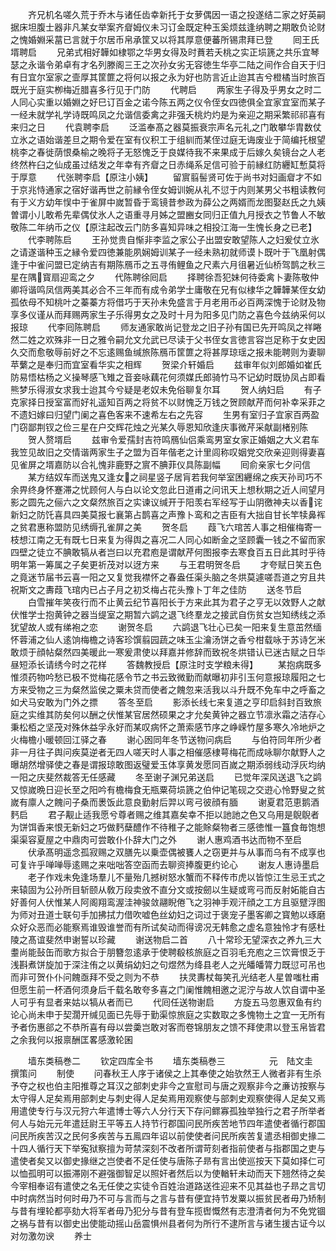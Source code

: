 <!-- { "loadSidebar": true } -->
　　齐兄机名嗟久荒于乔木与诸任齿幸新托于女萝偶因一语之投遂结二家之好英嗣据床坦腹士器非凡某女举案齐睂姆仪未习订金既定种玉奚烦兹逢纳聘之期敢负论财之愧婚婣采葍已言就于尔居币帛承筐又以将其厚意便蕃所锡肃拜已登
　　囘王氏壻聘启
　　兄弟式相好韡如棣鄂之华男女得及时蕡若夭桃之实正埙篪之共乐宜琴瑟之永谐令弟卓有才名列滕阁三王之次孙女劣无容徳生华亭二陆之间作合自天于归有日宜尔室家之壸厚其筐篚之将何以报之永为好也防言近止迨其吉兮橙橘当时旅百既光于庭实栁梅近腊喜多行见于门防
　　代聘启
　　两家生子得及乎男女之时二人同心实重以婚婣之好巳订百金之诺今陈五两之仪令侄女四徳俱全宜家宜室而某子一经未就学礼学诗既鸣凤之允谐信委禽之非强夭桃灼灼是为亲迎之期采繁祁祁喜有来归之日
　　代袁聘李启
　　泛滥奉髙之器莫振衰宗声名元礼之门敢攀华胄数仗立氷之语始谐差旦之期令爱在室有仪积工于组紃而某侄过庭无诲废业于简编托根望桃李之春徙荫恨桑榆之晚将子无怒愧乏于良媒待我不来果成于后嫁久矣镜台之人老终然杵臼之仙成虽过结发之年幸有齐睂之日赤绳系足信可验于前縁红防纒缸慙莫将于厚意
　　代张聘李启【原注小姨】
　　留賔翦髻贤可佐于尚书对妇画睂才不如于京兆恃通家之宿好谐再世之前縁令侄女姆训婉从礼不愆于内则某男父书粗读教何有于义方幼年悮中于雀屏中嵗暂昏于鸾镜昔参政为薛公之两婿而龙图娶赵氏之九姨曽谓小儿敢希先辈偶仗氷人之语重寻月姊之盟豳女同归正值九月授衣之节鲁人不敏敬陈二年纳币之仪【原注起改云门防多喜知异味之相投江海一生愧长身之已老】
　　代李聘陈启
　　王孙觉贵自惭非李监之家公子出盟安敢望陈人之妇爰仗立氷之请遂谐种玉之縁令爱四徳兼能夙娴姆训某子一经未熟初就师谟卜既叶于飞凰射偶逢于中雀问盟已定纳吉有期陈鴈币之五寻侑鲤鱼之尺素六月徂暑近仙桥驾鹊之秋三星在隅寳扇迎鸾之夕
　　代陈聘徐囘启
　　择聘徐吾犯妹何待委禽卜妻陈敬仲卿将谐鸣凤信两美其必合不三年而有成令弟学士庸敬在兄有似棣华之韡韡某侄女幼孤依母不知桃叶之蓁蓁方将借巧于天孙未免盛言于月老用币必百两深愧于论财及物享多仪谨从而拜赐两家生子乐得男女之及时十月为阳多见门防之喜色今兹纳采何以报琼
　　代李囘陈聘启
　　师友通家敢尚记登龙之旧子孙有国已先开鸣凤之祥睠然二姓之欢殊非一日之雅令嗣允文允武已尽读于父书侄女言徳言容岂足称于女史因久交而愈敬辱前好之不忘逺赐鱼缄旅陈鴈币筐篚之将甚厚琼瑶之报未能聘则为妻聊苹蘩之是奉归而宜室看华实之相辉
　　贺梁介轩婚启
　　兹审年似刘郎婚如崔氏防易悟枯杨之义操琴感飞雉之音妾咏藕花何须媒氏郎骑竹马不记幼时既协凤占即看熊梦乐得淑女求我士迨其今兮疑是老奴未免俗聊复尔耳
　　贺人纳妇启
　　有子克家择日授室富而好礼遥知百两之将贫不以财愧乏万钱之贺顾献芹而何补幸采菲之不遗妇嫁曰归望门阑之喜色客来不速希左右之先容
　　生男有室归子宜家百两盈门窃鄙荆钗之俭三星在户交辉花烛之光某久辱恩知欣逢庆事微芹采献副楮别陈
　　贺人赘壻启
　　兹审令爱孺封吉符鸣鴈仙侣乘鸾男室女家正婚姻之大义君车我笠见故旧之交情谐两家生子之盟为百年偕老之计里闾称叹姻党交欣亲迎则得妻喜见雀屏之壻嘉防以合礼愧非鹿野之賔不腆菲仪具陈副幅
　　囘俞亲家七夕问信
　　某方结奴车而送鬼又逢女之祠星竖子居肓若我何举室困纒绵之疾天孙司巧不余畀终身怀蹇滞之忧顾何人与白以论文忽此日道甫之问讯天上想秋期之近人间望月影之圆先之俪六之文粲然旅百之实谏议缄开于阳羡右军经写于山阴徼神夫以香诧新妇之防饦喜具四美莫报七襄第占鹊喜之声豫卜鸾和之吉臣有大拙自甘长竿犊鼻裈之贫君惠称盟防见绣缛孔雀屏之美
　　贺冬启
　　葭飞六琯苦人事之相催梅寄一枝想江南之无有既七日来复为得舆之喜况二人同心如断金之坚顾囊一钱之不留而家四壁之徒立不腆敢犒从者岂曰以充君庖是谓献芹何图报李去寒食百五日此其时乎待明年第一筹属之子矣更祈茂对以迓方来
　　与王君明贺冬启
　　才夸赋日笑五色之竟迷节届书云喜一阳之又复觉我襟怀之春盎任渠头脑之冬烘莫遽嗟吾道之穷且共祝斯文之夀葭飞琯内已占子月之初爻梅占花头豫卜丁年之佳防
　　送冬节启
　　白雪摧年笑夜行而不止黄云纪节喜阳长于方来此其为君子之亨无以效野人之献伏惟学士抱黄钟之器当缇室之期暂六鹢之退飞终羣龙之接武自伤贫女岂知绣线之添犹望故人或有绨袍之恋
　　谢贺冬启
　　六鹢退飞壮心已矣一阳来复生意茁然缅怀蓉浦之仙人逺饷梅檐之诗客珍馔翦园蔬之味玉尘瀹汤饼之香兮柑载咏于苏诗乞米敢烦于顔帖粲然四美暖此一寒爰肃使以拜嘉并修辞而致祝冬烘错认已迷古赋之日华昼短添长请绣今时之花样
　　答魏教授启【原注时支学粮未得】
　　某抱病既多惟须药物吟愁已极不觉梅花感令节之书云致微勤而献曝初非引玉何意报琼履阳之七方来受物之三为粲然监侯之粟未贷而使者之餽忽来活我以斗升既不免车中之呼畜之如犬马安敢为门外之摽
　　答冬至启
　　影添长线七来复道之亨印启斜封百致旅庭之实维其防矣何以酬之伏惟某官居然硕果之才允矣黄钟之器立节凛氷霜之洁存心秉松栢之坚茂对殊休益孚永好而某叹病怀之萧索感节序之峥嵘竹屋多寒久冷地炉之火梅檐小暖顿回江驿之春
　　谢心囦同年冬节送物问病启
　　与伯符同年所少者非一月往子舆问疾莫逆者无四人嗟天时人事之相催感棣萼梅花而成咏聊尔献野人之曝胡然增驿使之春是谓报琼敢图返璧爱玉体享黄发愿同百嵗之期添弱线动浮灰均纳一阳之庆斐然裁答无任感藏
　　冬至谢子渊兄弟送启
　　已觉年深风送退飞之鹢又惊嵗晩日迎长至之阳吟有檐梅食无瓶粟荷埙篪之伯仲记笔砚之交逰心怜野叟之贫嵗有廪人之餽问子桑而褁饭此意良勤射后羿以弯弓彼顔有腼
　　谢夏君范恵鹅酒麫启
　　君子觏止适我愿兮尊者赐之维其嘉矣幸不拒以訑訑之色又乌用是鶃鶃者为饼饵香来恨无新妇之巧做麫蘖醴作不待稚子之能賖粲物者三感徳惟一簋食毎饱想渠渠容夏屋之中鼎肉可尝敢仆仆辞大门之外
　　谢人惠鸡酒书达而物不至启
　　伏承髙明遥念孤寂赐之双膳先以乗壶偶被饔人之窃更并与从事而乌有不成享也可复许乎啴啴辱逺赐之来咄咄答空函而去聊资捧腹更约论心
　　谢友人惠诗墨启
　　老子作戏未免逢场羣儿不量殆几撼树怒水蟹而不释传市虎以皆惊江生忌王式之来辕固为公孙所目斩颐从敎万段卖攽不直分文或按劒以生疑或弯弓而反射妬能自古好善何人伏惟某人阿阁翔鸾渥洼神骏敛翮睨倦飞之羽神手观汗顔之工方且驱躄浮图为师对丑道士联句手加拂拭力借吹嘘色丝幼妇之词过于褒宠子墨客卿之寳勉以琢磨众好众恶而必能察焉谁毁谁誉而有所试矣动而得谤况无韩愈之虚名意独怜才有感杜陵之髙谊斐然申谢誓以珍藏
　　谢送物启二首
　　八十常珍无望深衣之养九三大耋尚能鼔缶而歌方拟合于朋簪忽逺承于使聘殽核旅庭之百羽毛充庖之三饮膏恨乏于浅斟煮饼旋加于深注侑之以黄绢幼妇之句煜然为绛县老人之光皤皤膂力既愆可吊也而非可贺仆仆问餽亟拜不受之则为不恭
　　扶灵夀杖每笑孔光结老人星曽嗤杜甫但愿生前一杯酒何须身后千载名敢夸多喜之门阑惟餽相邀之泥泞与故人饮自谓中圣人可乎有显者来姑以犒从者而已
　　代囘任送物谢启
　　方旋五马忽惠双鱼有约论心尚未申于契濶开缄见面已先辱于勤渠惊旅庭之实数取之多愧物土之宜一无所有予者伤惠郤之不恭所喜有母以尝羮岂敢对客而卷锦朋友之馈不拜使肃以登玉帛皆君之余我何以报禀酬匡畧感激轮囷















　　墙东类稿巻二
　　钦定四库全书
　　墙东类稿巻三　　　　　元　陆文圭　撰策问
　　制使
　　问春秋王人序于诸侯之上其奉使之始欤然王人微者非有生杀予夺之权也伯主阳推尊之耳汉之部刺史非今之宣慰司与唐之观察非今之亷访按察与太守得人足矣焉用部刺史与刺史得人足矣焉用观察使与部刺史观察使得人足矣又焉用遣使专行与汉元狩六年遣博士等六人分行天下存问鳏寡孤独举独行之君子所举者何人与始元元年遣廷尉王平等五人持节行郡国问民所疾苦地节四年遣使者循行郡国问民所疾苦汉之民何多疾苦与五鳯四年诏以前使使者问民所疾苦复遣丞相御史掾二十四人循行天下举寃狱察擅为苛禁深刻不改者所谓苛刻者指前使者与指郡国之吏与遣使者矣又以御史掾继之岂使者不足任使与唐陈子昻有言出使巡按天下莫如择仁可以恤孤明可以振滞刚不避强御智足以照奸者然后以为使輶轩未动而天下翘然待之矣今宰相奉诏有遣使之名无任使之实徒令百姓治道路送徃迎来不见其益也子昻之言切中时病然当时何时毋乃不可与言而与之言与昔有便宜持节发粟以振贫民者毋乃矫制与昔有埋轮都亭劾大将军者毋乃犯分与昔有登车揽辔慨然有志澄清者何为不免党锢之祸与昔有以御史出使能动摇山岳震惧州县者何为所行不逮所言与诸生援古证今以对勿激勿谀
　　养士
